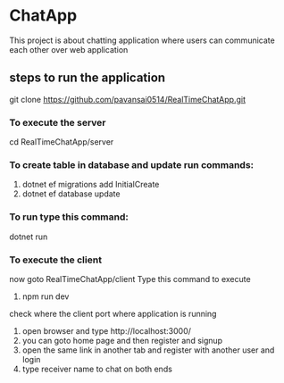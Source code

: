 # ChatApp 
This project is about chatting application where users can communicate each other over web application 

## steps to run the application 
git clone https://github.com/pavansai0514/RealTimeChatApp.git

### To execute the server

cd RealTimeChatApp/server

### To create table in database and update run commands:
1. dotnet ef migrations add InitialCreate 
2. dotnet ef database update

### To run type this command:
dotnet run

### To execute the client
now goto RealTimeChatApp/client 
Type this command to execute 
1. npm run dev

check where the client port where application is running
1. open browser and type http://localhost:3000/ 
2. you can goto home page and then register and signup 
3. open the same link in another tab and register with another user and login 
4. type receiver name to chat on both ends 


